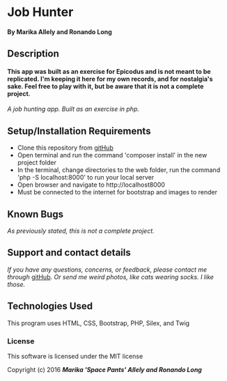 # Job Hunter

#### By Marika Allely and Ronando Long

## Description

#### This app was built as an exercise for Epicodus and is not meant to be replicated.  I'm keeping it here for my own records, and for nostalgia's sake.  Feel free to play with it, but be aware that it is not a complete project.

_A job hunting app.  Built as an exercise in php._

## Setup/Installation Requirements

* Clone this repository from [gitHub](https://github.com/MBAllely/job-hunter)
* Open terminal and run the command 'composer install' in the new project folder
* In the terminal, change directories to the web folder, run the command 'php -S localhost:8000' to run your local server
* Open browser and navigate to http://localhost8000
* Must be connected to the internet for bootstrap and images to render

## Known Bugs
_As previously stated, this is not a complete project._

## Support and contact details

_If you have any questions, concerns, or feedback, please contact me through_ [gitHub](https://github.com/MBAllely).
_Or send me weird photos, like cats wearing socks.  I like those._

## Technologies Used

This program uses HTML, CSS, Bootstrap, PHP, Silex, and Twig

### License

This software is licensed under the MIT license

Copyright (c) 2016 _**Marika 'Space Pants' Allely and Ronando Long**_
